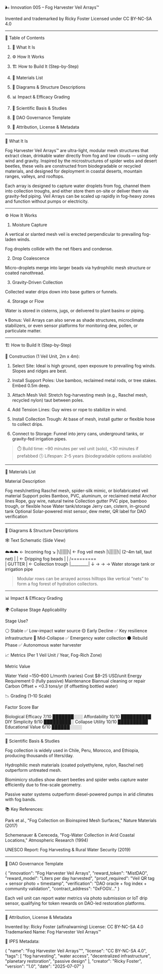 🌬️ Innovation 005 – Fog Harvester Veil Arrays™

Invented and trademarked by Ricky Foster
Licensed under CC BY-NC-SA 4.0


---

📑 Table of Contents

1. 🧠 What It Is


2. ⚙️ How It Works


3. 🏗️ How to Build It (Step-by-Step)


4. 🧰 Materials List


5. 📐 Diagrams & Structure Descriptions


6. 📊 Impact & Efficacy Grading


7. 🔬 Scientific Basis & Studies


8. 🧬 DAO Governance Template


9. 📜 Attribution, License & Metadata




---

🧠 What It Is

Fog Harvester Veil Arrays™ are ultra-light, modular mesh structures that extract clean, drinkable water directly from fog and low clouds — using only wind and gravity. Inspired by the microstructures of spider webs and desert beetles, these veils are constructed from biodegradable or recycled materials, and designed for deployment in coastal deserts, mountain ranges, valleys, and rooftops.

Each array is designed to capture water droplets from fog, channel them into collection troughs, and either store them on-site or deliver them via gravity-fed piping. Veil Arrays can be scaled up rapidly in fog-heavy zones and function without pumps or electricity.


---

⚙️ How It Works

1. Moisture Capture

A vertical or slanted mesh veil is erected perpendicular to prevailing fog-laden winds.

Fog droplets collide with the net fibers and condense.



2. Drop Coalescence

Micro-droplets merge into larger beads via hydrophilic mesh structure or coated nanothread.



3. Gravity-Driven Collection

Collected water drips down into base gutters or funnels.



4. Storage or Flow

Water is stored in cisterns, jugs, or delivered to plant basins or piping.




🌀 Bonus: Veil Arrays can also serve as shade structures, microclimate stabilizers, or even sensor platforms for monitoring dew, pollen, or particulate matter.


---

🏗️ How to Build It (Step-by-Step)

🔧 Construction (1 Veil Unit, 2m x 4m):

1. Select Site: Ideal is high ground, open exposure to prevailing fog winds. Slopes and ridges are best.


2. Install Support Poles: Use bamboo, reclaimed metal rods, or tree stakes. Embed 0.5m deep.


3. Attach Mesh Veil: Stretch fog-harvesting mesh (e.g., Raschel mesh, recycled nylon) taut between poles.


4. Add Tension Lines: Guy wires or rope to stabilize in wind.


5. Install Collection Trough: At base of mesh, install gutter or flexible hose to collect drips.


6. Connect to Storage: Funnel into jerry cans, underground tanks, or gravity-fed irrigation pipes.



> ⏱️ Build time: ~90 minutes per veil unit (solo), <30 minutes if prefabbed
🕓 Lifespan: 2–5 years (biodegradable options available)




---

🧰 Materials List

Material	Description

Fog mesh/netting	Raschel mesh, spider-silk mimic, or biofabricated veil material
Support poles	Bamboo, PVC, aluminum, or reclaimed metal
Anchor lines	Rope, guy wire, natural twine
Collection gutter	PVC pipe, bamboo trough, or flexible hose
Water tank/storage	Jerry can, cistern, in-ground tank
Optional	Solar-powered mist sensor, dew meter, QR label for DAO verification



---

📐 Diagrams & Structure Descriptions

🕸️ Text Schematic (Side View)

☁️☁️☁️  ← Incoming fog
     ↘
      |\\||||||\\| ← Fog veil mesh
      |\\||||||\\|   (2–4m tall, taut net)
      |        | ← Dripping fog beads
      |        |
     /=========\
     | GUTTER  | ← Collection trough
     |_________|
        ↓
   → → → Water storage tank or irrigation pipe

> Modular rows can be arrayed across hilltops like vertical “nets” to form a fog forest of hydration collectors.




---

📊 Impact & Efficacy Grading

🌍 Collapse Stage Applicability

Stage	Use?

⚪ Stable	✅ Low-impact water source
🟡 Early Decline	✅ Key resilience infrastructure
🔴 Mid-Collapse	✅ Emergency water collection
⚫ Rebuild Phase	✅ Autonomous water harvester


📈 Metrics (Per 1 Veil Unit / Year, Fog-Rich Zone)

Metric	Value

Water Yield	~150–600 L/month (varies)
Cost	$8–25 USD/unit
Energy Requirement	0 (fully passive)
Maintenance	Biannual cleaning or repair
Carbon Offset	+ <0.3 tons/yr (if offsetting bottled water)


📉 Grading (1–10 Scale)

Factor	Score	Bar

Biological Efficacy	7/10	███████░░░
Affordability	10/10	██████████
DIY Simplicity	9/10	█████████░
Collapse Utility	10/10	██████████
Educational Value	6/10	██████░░░░



---

🔬 Scientific Basis & Studies

Fog collection is widely used in Chile, Peru, Morocco, and Ethiopia, producing thousands of liters/day.

Hydrophilic mesh materials (coated polyethylene, nylon, Raschel net) outperform untreated mesh.

Biomimicry studies show desert beetles and spider webs capture water efficiently due to fine-scale geometry.

Passive water systems outperform diesel-powered pumps in arid climates with fog bands.


📚 Key References:

Park et al., "Fog Collection on Bioinspired Mesh Surfaces," Nature Materials (2017)

Schemenauer & Cereceda, "Fog-Water Collection in Arid Coastal Locations," Atmospheric Research (1994)

UNESCO Report: Fog Harvesting & Rural Water Security (2019)



---

🧬 DAO Governance Template

{
  "innovation": "Fog Harvester Veil Arrays",
  "reward_token": "MistDAO",
  "reward_model": "Liters per day harvested",
  "proof_required": "Veil QR tag + sensor photo + timestamp",
  "verification": "DAO oracle + fog index + community validation",
  "contract_address": "0xFOGV..."
}

Each veil unit can report water metrics via photo submission or IoT drip sensor, qualifying for token rewards on DAO-led restoration platforms.


---

📜 Attribution, License & Metadata

Invented by: Ricky Foster (aifinalwarning)
License: CC BY-NC-SA 4.0
Trademarked Name: Fog Harvester Veil Arrays™

🧾 IPFS Metadata:

{
  "name": "Fog Harvester Veil Arrays™",
  "license": "CC BY-NC-SA 4.0",
  "tags": [
    "fog harvesting",
    "water access",
    "decentralized infrastructure",
    "planetary restoration",
    "passive design"
  ],
  "creator": "Ricky Foster",
  "version": "1.0",
  "date": "2025-07-07"
}

